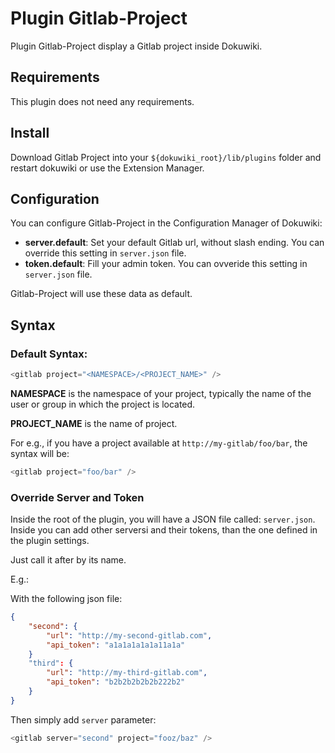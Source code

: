 # Plugin Gitlab-Project

Plugin Gitlab-Project display a Gitlab project inside Dokuwiki.

## Requirements

This plugin does not need any requirements.

## Install

Download Gitlab Project into your `${dokuwiki_root}/lib/plugins` folder and restart dokuwiki or use the Extension Manager.

## Configuration

You can configure Gitlab-Project in the Configuration Manager of Dokuwiki:

* **server.default**: Set your default Gitlab url, without slash ending. You can override this setting in `server.json` file.
* **token.default**: Fill your admin token. You can ovveride this setting in `server.json` file.

Gitlab-Project will use these data as default.

## Syntax

### Default Syntax:

```php
<gitlab project="<NAMESPACE>/<PROJECT_NAME>" />
```

**NAMESPACE** is the namespace of your project, typically the name of the user or group in which the project is located.

**PROJECT_NAME** is the name of project.

For e.g., if you have a project available at `http://my-gitlab/foo/bar`, the syntax will be:

```php
<gitlab project="foo/bar" />
```

### Override Server and Token

Inside the root of the plugin, you will have a JSON file called: `server.json`. Inside you can add other serversi and their tokens, than the one defined in the plugin settings.

Just call it after by its name.

E.g.:

With the following json file:

```json
{
    "second": {
        "url": "http://my-second-gitlab.com",
        "api_token": "a1a1a1a1a1a11a1a"
    }
    "third": {
        "url": "http://my-third-gitlab.com",
        "api_token": "b2b2b2b2b2b222b2"
    }
}
```

Then simply add `server` parameter:

```php
<gitlab server="second" project="fooz/baz" />
```
